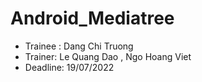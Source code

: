 # Android_Mediatree

- Trainee : Dang Chi Truong
- Trainer: Le Quang Dao , Ngo Hoang Viet
- Deadline: 19/07/2022
